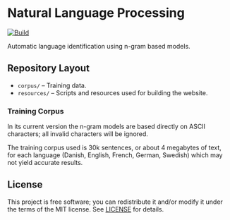 # Natural Language Processing

[![Build](/../../actions/workflows/main.yml/badge.svg)](/../../actions/workflows/main.yml)

Automatic language identification using n-gram based models.


## Repository Layout

*   `corpus/` – Training data.
*   `resources/` – Scripts and resources used for building the website.


### Training Corpus

In its current version the n-gram models are based directly on ASCII characters; all invalid characters will be ignored.

The training corpus used is 30k sentences, or about 4 megabytes of text, for each language (Danish, English, French, German, Swedish) which may not yield accurate results.


## License

This project is free software; you can redistribute it and/or modify it under
the terms of the MIT license.
See [LICENSE](LICENSE) for details.